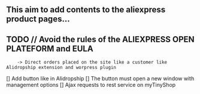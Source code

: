 ## This aim to add contents to the aliexpress product pages...

## TODO // Avoid the rules of the ALIEXPRESS OPEN PLATEFORM and EULA 
        -> Direct orders placed on the site like a customer like Alidropship extension and worpress plugin

[] Add button like in Alidropship
[] The button must open a new window with management options
[] Ajax requests to rest service on myTinyShop